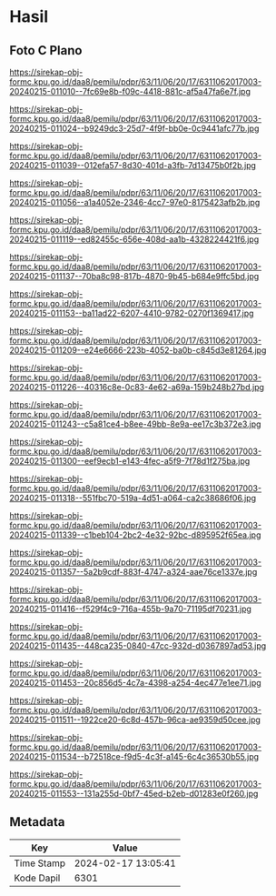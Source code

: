 # Hasil

## Foto C Plano

https://sirekap-obj-formc.kpu.go.id/daa8/pemilu/pdpr/63/11/06/20/17/6311062017003-20240215-011010--7fc69e8b-f09c-4418-881c-af5a47fa6e7f.jpg

https://sirekap-obj-formc.kpu.go.id/daa8/pemilu/pdpr/63/11/06/20/17/6311062017003-20240215-011024--b9249dc3-25d7-4f9f-bb0e-0c9441afc77b.jpg

https://sirekap-obj-formc.kpu.go.id/daa8/pemilu/pdpr/63/11/06/20/17/6311062017003-20240215-011039--012efa57-8d30-401d-a3fb-7d13475b0f2b.jpg

https://sirekap-obj-formc.kpu.go.id/daa8/pemilu/pdpr/63/11/06/20/17/6311062017003-20240215-011056--a1a4052e-2346-4cc7-97e0-8175423afb2b.jpg

https://sirekap-obj-formc.kpu.go.id/daa8/pemilu/pdpr/63/11/06/20/17/6311062017003-20240215-011119--ed82455c-656e-408d-aa1b-4328224421f6.jpg

https://sirekap-obj-formc.kpu.go.id/daa8/pemilu/pdpr/63/11/06/20/17/6311062017003-20240215-011137--70ba8c98-817b-4870-9b45-b684e9ffc5bd.jpg

https://sirekap-obj-formc.kpu.go.id/daa8/pemilu/pdpr/63/11/06/20/17/6311062017003-20240215-011153--ba11ad22-6207-4410-9782-0270f1369417.jpg

https://sirekap-obj-formc.kpu.go.id/daa8/pemilu/pdpr/63/11/06/20/17/6311062017003-20240215-011209--e24e6666-223b-4052-ba0b-c845d3e81264.jpg

https://sirekap-obj-formc.kpu.go.id/daa8/pemilu/pdpr/63/11/06/20/17/6311062017003-20240215-011226--40316c8e-0c83-4e62-a69a-159b248b27bd.jpg

https://sirekap-obj-formc.kpu.go.id/daa8/pemilu/pdpr/63/11/06/20/17/6311062017003-20240215-011243--c5a81ce4-b8ee-49bb-8e9a-ee17c3b372e3.jpg

https://sirekap-obj-formc.kpu.go.id/daa8/pemilu/pdpr/63/11/06/20/17/6311062017003-20240215-011300--eef9ecb1-e143-4fec-a5f9-7f78d1f275ba.jpg

https://sirekap-obj-formc.kpu.go.id/daa8/pemilu/pdpr/63/11/06/20/17/6311062017003-20240215-011318--551fbc70-519a-4d51-a064-ca2c38686f06.jpg

https://sirekap-obj-formc.kpu.go.id/daa8/pemilu/pdpr/63/11/06/20/17/6311062017003-20240215-011339--c1beb104-2bc2-4e32-92bc-d895952f65ea.jpg

https://sirekap-obj-formc.kpu.go.id/daa8/pemilu/pdpr/63/11/06/20/17/6311062017003-20240215-011357--5a2b9cdf-883f-4747-a324-aae76ce1337e.jpg

https://sirekap-obj-formc.kpu.go.id/daa8/pemilu/pdpr/63/11/06/20/17/6311062017003-20240215-011416--f529f4c9-716a-455b-9a70-71195df70231.jpg

https://sirekap-obj-formc.kpu.go.id/daa8/pemilu/pdpr/63/11/06/20/17/6311062017003-20240215-011435--448ca235-0840-47cc-932d-d0367897ad53.jpg

https://sirekap-obj-formc.kpu.go.id/daa8/pemilu/pdpr/63/11/06/20/17/6311062017003-20240215-011453--20c856d5-4c7a-4398-a254-4ec477e1ee71.jpg

https://sirekap-obj-formc.kpu.go.id/daa8/pemilu/pdpr/63/11/06/20/17/6311062017003-20240215-011511--1922ce20-6c8d-457b-96ca-ae9359d50cee.jpg

https://sirekap-obj-formc.kpu.go.id/daa8/pemilu/pdpr/63/11/06/20/17/6311062017003-20240215-011534--b72518ce-f9d5-4c3f-a145-6c4c36530b55.jpg

https://sirekap-obj-formc.kpu.go.id/daa8/pemilu/pdpr/63/11/06/20/17/6311062017003-20240215-011553--131a255d-0bf7-45ed-b2eb-d01283e0f260.jpg


## Metadata

| Key        | Value               |
| ---------- | ------------------- |
| Time Stamp | 2024-02-17 13:05:41 |
| Kode Dapil | 6301                |



